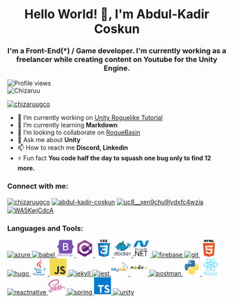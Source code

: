 <h1 align="center">Hello World! 👋, I'm Abdul-Kadir Coskun</h1>
<h3 align="center">
    I'm a Front-End(*) / Game developer. I'm currently working as a freelancer
    while creating content on Youtube for the Unity Engine.
</h3>

![Profile views](https://komarev.com/ghpvc/?username=chizaruu&label=Profile%20views&color=0e75b6&style=flat)  
![Chizaruu](https://github-profile-trophy.vercel.app/?username=chizaruu)  

<p align="left">
    <a href="https://twitter.com/chizaruugco" target="blank"
        ><img
            src="https://img.shields.io/twitter/follow/chizaruugco?logo=twitter&style=for-the-badge"
            alt="chizaruugco"
    /></a>
</p>

- 🔭 I’m currently working on [Unity Roguelike Tutorial](https://www.youtube.com/channel/UC8__XEn9chu9LYDxFC4WzIA/)
- 🌱 I’m currently learning **Markdown**
- 👯 I’m looking to collaborate on [RogueBasin](https://github.com/Chizaruu/roguebasin)
- 💬 Ask me about **Unity**
- 📫 How to reach me **Discord, Linkedin**
- ⚡ Fun fact **You code half the day to squash one bug only to find 12 more.**  

<h3 align="left">Connect with me:</h3>
<p align="left">
    <a href="https://twitter.com/chizaruugco" target="blank"
        ><img
            align="center"
            src="https://raw.githubusercontent.com/rahuldkjain/github-profile-readme-generator/master/src/images/icons/Social/twitter.svg"
            alt="chizaruugco"
            height="30"
            width="40"
    /></a>
    <a href="https://linkedin.com/in/abdul-kadir-coskun" target="blank"
        ><img
            align="center"
            src="https://raw.githubusercontent.com/rahuldkjain/github-profile-readme-generator/master/src/images/icons/Social/linked-in-alt.svg"
            alt="abdul-kadir-coskun"
            height="30"
            width="40"
    /></a>
    <a
        href="https://www.youtube.com/channel/UC8__XEn9chu9LYDxFC4WzIA"
        target="blank"
        ><img
            align="center"
            src="https://raw.githubusercontent.com/rahuldkjain/github-profile-readme-generator/master/src/images/icons/Social/youtube.svg"
            alt="uc8__xen9chu9lydxfc4wzia"
            height="30"
            width="40"
    /></a>
    <a href="https://discord.gg/WA5KwjCdcA" target="blank"
        ><img
            align="center"
            src="https://raw.githubusercontent.com/rahuldkjain/github-profile-readme-generator/master/src/images/icons/Social/discord.svg"
            alt="WA5KwjCdcA"
            height="30"
            width="40"
    /></a>
</p>

<h3 align="left">Languages and Tools:</h3>
<p align="left">
    <a
        href="https://azure.microsoft.com/en-in/"
        target="_blank"
        rel="noreferrer"
    >
        <img
            src="https://www.vectorlogo.zone/logos/microsoft_azure/microsoft_azure-icon.svg"
            alt="azure"
            width="40"
            height="40"
        />
    </a>
    <a href="https://babeljs.io/" target="_blank" rel="noreferrer">
        <img
            src="https://www.vectorlogo.zone/logos/babeljs/babeljs-icon.svg"
            alt="babel"
            width="40"
            height="40"
        />
    </a>
    <a href="https://getbootstrap.com" target="_blank" rel="noreferrer">
        <img
            src="https://raw.githubusercontent.com/devicons/devicon/master/icons/bootstrap/bootstrap-plain-wordmark.svg"
            alt="bootstrap"
            width="40"
            height="40"
        />
    </a>
    <a href="https://www.w3schools.com/cs/" target="_blank" rel="noreferrer">
        <img
            src="https://raw.githubusercontent.com/devicons/devicon/master/icons/csharp/csharp-original.svg"
            alt="csharp"
            width="40"
            height="40"
        />
    </a>
    <a href="https://www.w3schools.com/css/" target="_blank" rel="noreferrer">
        <img
            src="https://raw.githubusercontent.com/devicons/devicon/master/icons/css3/css3-original-wordmark.svg"
            alt="css3"
            width="40"
            height="40"
        />
    </a>
    <a href="https://www.docker.com/" target="_blank" rel="noreferrer">
        <img
            src="https://raw.githubusercontent.com/devicons/devicon/master/icons/docker/docker-original-wordmark.svg"
            alt="docker"
            width="40"
            height="40"
        />
    </a>
    <a href="https://dotnet.microsoft.com/" target="_blank" rel="noreferrer">
        <img
            src="https://raw.githubusercontent.com/devicons/devicon/master/icons/dot-net/dot-net-original-wordmark.svg"
            alt="dotnet"
            width="40"
            height="40"
        />
    </a>
    <a href="https://firebase.google.com/" target="_blank" rel="noreferrer">
        <img
            src="https://www.vectorlogo.zone/logos/firebase/firebase-icon.svg"
            alt="firebase"
            width="40"
            height="40"
        />
    </a>
    <a href="https://git-scm.com/" target="_blank" rel="noreferrer">
        <img
            src="https://www.vectorlogo.zone/logos/git-scm/git-scm-icon.svg"
            alt="git"
            width="40"
            height="40"
        />
    </a>
    <a href="https://www.w3.org/html/" target="_blank" rel="noreferrer">
        <img
            src="https://raw.githubusercontent.com/devicons/devicon/master/icons/html5/html5-original-wordmark.svg"
            alt="html5"
            width="40"
            height="40"
        />
    </a>
    <a href="https://gohugo.io/" target="_blank" rel="noreferrer">
        <img
            src="https://api.iconify.design/logos-hugo.svg"
            alt="hugo"
            width="40"
            height="40"
        />
    </a>
    <a href="https://www.java.com" target="_blank" rel="noreferrer">
        <img
            src="https://raw.githubusercontent.com/devicons/devicon/master/icons/java/java-original.svg"
            alt="java"
            width="40"
            height="40"
        />
    </a>
    <a
        href="https://developer.mozilla.org/en-US/docs/Web/JavaScript"
        target="_blank"
        rel="noreferrer"
    >
        <img
            src="https://raw.githubusercontent.com/devicons/devicon/master/icons/javascript/javascript-original.svg"
            alt="javascript"
            width="40"
            height="40"
        />
    </a>
    <a href="https://jekyllrb.com/" target="_blank" rel="noreferrer">
        <img
            src="https://www.vectorlogo.zone/logos/jekyllrb/jekyllrb-icon.svg"
            alt="jekyll"
            width="40"
            height="40"
        />
    </a>
    <a href="https://jestjs.io" target="_blank" rel="noreferrer">
        <img
            src="https://www.vectorlogo.zone/logos/jestjsio/jestjsio-icon.svg"
            alt="jest"
            width="40"
            height="40"
        />
    </a>
    <a href="https://www.mysql.com/" target="_blank" rel="noreferrer">
        <img
            src="https://raw.githubusercontent.com/devicons/devicon/master/icons/mysql/mysql-original-wordmark.svg"
            alt="mysql"
            width="40"
            height="40"
        />
    </a>
    <a href="https://nodejs.org" target="_blank" rel="noreferrer">
        <img
            src="https://raw.githubusercontent.com/devicons/devicon/master/icons/nodejs/nodejs-original-wordmark.svg"
            alt="nodejs"
            width="40"
            height="40"
        />
    </a>
    <a href="https://postman.com" target="_blank" rel="noreferrer">
        <img
            src="https://www.vectorlogo.zone/logos/getpostman/getpostman-icon.svg"
            alt="postman"
            width="40"
            height="40"
        />
    </a>
    <a href="https://www.python.org" target="_blank" rel="noreferrer">
        <img
            src="https://raw.githubusercontent.com/devicons/devicon/master/icons/python/python-original.svg"
            alt="python"
            width="40"
            height="40"
        />
    </a>
    <a href="https://reactjs.org/" target="_blank" rel="noreferrer">
        <img
            src="https://raw.githubusercontent.com/devicons/devicon/master/icons/react/react-original-wordmark.svg"
            alt="react"
            width="40"
            height="40"
        />
    </a>
    <a href="https://reactnative.dev/" target="_blank" rel="noreferrer">
        <img
            src="https://reactnative.dev/img/header_logo.svg"
            alt="reactnative"
            width="40"
            height="40"
        />
    </a>
    <a href="https://sass-lang.com" target="_blank" rel="noreferrer">
        <img
            src="https://raw.githubusercontent.com/devicons/devicon/master/icons/sass/sass-original.svg"
            alt="sass"
            width="40"
            height="40"
        />
    </a>
    <a href="https://spring.io/" target="_blank" rel="noreferrer">
        <img
            src="https://www.vectorlogo.zone/logos/springio/springio-icon.svg"
            alt="spring"
            width="40"
            height="40"
        />
    </a>
    <a href="https://www.typescriptlang.org/" target="_blank" rel="noreferrer">
        <img
            src="https://raw.githubusercontent.com/devicons/devicon/master/icons/typescript/typescript-original.svg"
            alt="typescript"
            width="40"
            height="40"
        />
    </a>
    <a href="https://unity.com/" target="_blank" rel="noreferrer">
        <img
            src="https://www.vectorlogo.zone/logos/unity3d/unity3d-icon.svg"
            alt="unity"
            width="40"
            height="40"
        />
    </a>
</p>
